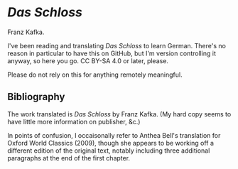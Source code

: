 # _Das Schloss_

Franz Kafka.

I've been reading and translating _Das Schloss_ to learn German. There's no
reason in particular to have this on GitHub, but I'm version controlling it
anyway, so here you go. CC BY-SA 4.0 or later, please.

Please do not rely on this for anything remotely meaningful.

## Bibliography

The work translated is _Das Schloss_ by Franz Kafka. (My hard copy seems to
have little more information on publisher, &c.)

In points of confusion, I occaisonally refer to Anthea Bell's translation for
Oxford World Classics (2009), though she appears to be working off a different
edition of the original text, notably including three additional paragraphs at
the end of the first chapter.
